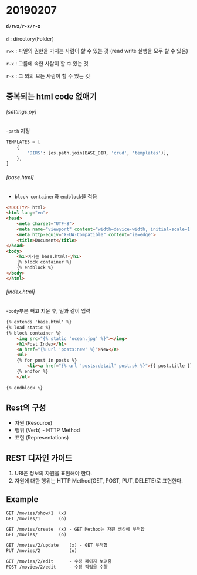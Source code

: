 # 20190207

#### `d/rwx/r-x/r-x`

`d`  :  directory(Folder)

`rwx`  :  파일의 권한을 가지는 사람이 할 수 있는 것 (read write 실행을 모두 할 수 있음)

`r-x`  :  그룹에 속한 사람이 할 수 있는 것

`r-x`  :  그 외의 모든 사람이 할 수 있는 것



## 중복되는 html code 없애기

###### [settings.py] 

-`path` 지정

```python
TEMPLATES = [
    {
        'DIRS': [os.path.join(BASE_DIR, 'crud', 'templates')],
    },
]
```

###### [base.html]

 - `block container`와 `endblock`을 적음

```html
<!DOCTYPE html>
<html lang="en">
<head>
    <meta charset="UTF-8">
    <meta name="viewport" content="width=device-width, initial-scale=1.0">
    <meta http-equiv="X-UA-Compatible" content="ie=edge">
    <title>Document</title>
</head>
<body>
    <h1>여기는 base.html!</h1>
    {% block container %}
    {% endblock %}
</body>
</html>
```

###### [index.html] 

-`body`부분 빼고 지운 후, 밑과 같이 입력

```html
{% extends 'base.html' %}
{% load static %}
{% block container %}
    <img src="{% static 'ocean.jpg' %}"></img>
    <h1>Post Index</h1>
    <a href="{% url 'posts:new' %}">New</a>
    <ul>
    {% for post in posts %}
        <li><a href="{% url 'posts:detail' post.pk %}">{{ post.title }}</a></li>
    {% endfor %}
    </ul>
    
{% endblock %}
```



## Rest의 구성

- 자원 (Resource)
- 행위 (Verb) - HTTP Method
- 표현 (Representations)



## REST 디자인 가이드

1. URI은 정보의 자원을 표현해야 한다.
2. 자원에 대한 행위는 HTTP Method(GET, POST, PUT, DELETE)로 표현한다.



## Example

```html
GET /movies/show/1 	(x)
GET /movies/1		(o)
```

```html
GET /movies/create	(x) - GET Method는 자원 생성에 부적합
GET /movies/		(o)
```

```html
GET /movies/2/update	(x) - GET 부적합
PUT /movies/2			(o)
```

```html
GET /movies/2/edit		- 수정 페이지 보여줌
POST /movies/2/edit		- 수정 작업을 수행
```

